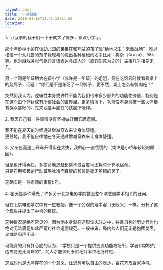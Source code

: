 ```yaml
---
layout: post
title: '一些随感'
date: 2019-02-18T12:46:35+11:00
location: 
---
```



1.&nbsp; 江叔家的孩子们一下子就大了很多，都读小学了。<br />
<br />
那个年龄稍小的在读幼儿园的弟弟在和巧姑的孩子玩“绝地求生：刺激战场”，难以相信一个幼儿园的孩子能轻易的说出各种枪械的名字比如：狗杂（Groza）、98k等。他对游戏紧张气氛的言语表达与成人的（或许刻意为之的）主播几乎相差无几。<br />
<br />
另一个则是年龄稍大在都小学（或许是一年级）的姐姐，则在吃饭的时候看着桌上的烧鸭子，问道：“你们是不是杀死了一只鸭子，要不然，桌上怎么有鸭肉吃？”<br />
<br />
突然间我认为，逻辑性本身或许并不能为我们带来多少额外的功能性价值，特别是在这个由个体组成有所谓社会的世界里。更多情况下，功能性本身则被一些大体量有群众基础的、先天或是本能性的技能所诠释。<br />
<br />
2. 我因自己有一件事情没有坚持做好而充满遗憾。<br />
<br />
我不能在夏天的时候通过增减穿衣来让身体舒适。<br />
更甚地，我不能自律地在冬天通过增减穿衣来让身体舒适。<br />
<br />
3. 父亲在高速上开车开得实在太快，我的心一直慌慌的（或许是小轿车较轻的原因）。<br />
<br />
但是他开得再快，多拼命地追赶都逃不过百度地图耗时计算地宿命。<br />
只是在用积极的行动证明冰冷而睿智的预言是毫无差错的罢了。<br />
<br />
这确实是一件悲观的事情(:P)。<br />
<br />
4. 翟天临事件曝光了许多关于北京电影学院甚至整个演艺圈学术相关的丑闻。<br />
<br />
但在北京电影学院中有一位教授，像一个旁观的理中客（无贬义）一样，分析了这个现象并提出了中肯的建议。<br />
<br />
这种情况是绝不常见的，因为他本身就在这舆论火球之中，并且自身的历史行为也绝对无法满足如此严苛的社会道德规范。一般来说，局内的人们无非是抱团发声，又或是闷声不语。<br />
<br />
可能真的只有打心底的认为，“学校只是一个提供交流功能的场所，学者和学校的边界是无比清晰的”，的人才能做到泰然地对本校地批评吧。<br />
<br />
这或许也是大学存在的一个意义，让思想可以自由的表达，百花齐放百家争鸣。<br />
<br />